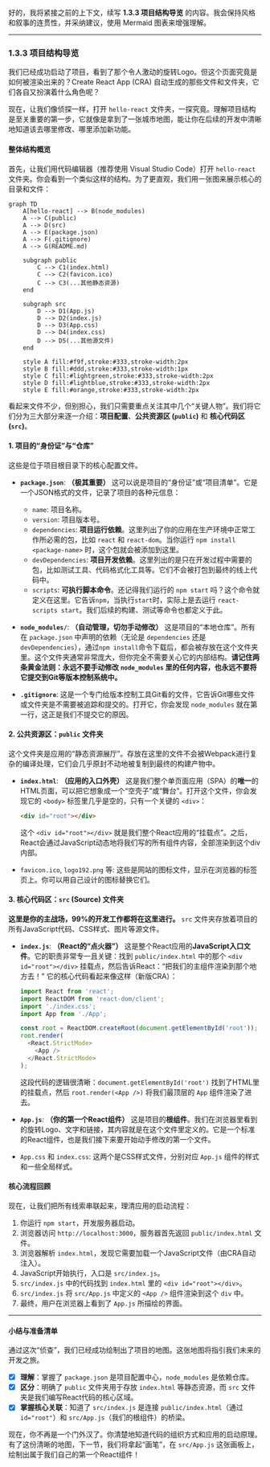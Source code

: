 好的，我将紧接之前的上下文，续写 **1.3.3 项目结构导览** 的内容。我会保持风格和叙事的连贯性，并采纳建议，使用 Mermaid 图表来增强理解。

---

### 1.3.3 项目结构导览

我们已经成功启动了项目，看到了那个令人激动的旋转Logo。但这个页面究竟是如何被渲染出来的？Create React App (CRA) 自动生成的那些文件和文件夹，它们各自又扮演着什么角色呢？

现在，让我们像侦探一样，打开 `hello-react` 文件夹，一探究竟。理解项目结构是至关重要的第一步，它就像是拿到了一张城市地图，能让你在后续的开发中清晰地知道该去哪里修改、哪里添加新功能。

#### 整体结构概览

首先，让我们用代码编辑器（推荐使用 Visual Studio Code）打开 `hello-react` 文件夹。你会看到一个类似这样的结构。为了更直观，我们用一张图来展示核心的目录和文件：

```mermaid
graph TD
    A[hello-react] --> B(node_modules)
    A --> C(public)
    A --> D(src)
    A --> E(package.json)
    A --> F(.gitignore)
    A --> G(README.md)

    subgraph public
        C --> C1(index.html)
        C --> C2(favicon.ico)
        C --> C3(...其他静态资源)
    end

    subgraph src
        D --> D1(App.js)
        D --> D2(index.js)
        D --> D3(App.css)
        D --> D4(index.css)
        D --> D5(...其他源文件)
    end

    style A fill:#f9f,stroke:#333,stroke-width:2px
    style B fill:#ddd,stroke:#333,stroke-width:1px
    style C fill:#lightgreen,stroke:#333,stroke-width:2px
    style D fill:#lightblue,stroke:#333,stroke-width:2px
    style E fill:#orange,stroke:#333,stroke-width:2px
```

看起来文件不少，但别担心，我们只需要重点关注其中几个“关键人物”。我们将它们分为三大部分来逐一介绍：**项目配置**、**公共资源区 (`public`)** 和 **核心代码区 (`src`)**。

#### 1. 项目的“身份证”与“仓库”

这些是位于项目根目录下的核心配置文件。

*   **`package.json`**: **（极其重要）**
    这可以说是项目的“身份证”或“项目清单”。它是一个JSON格式的文件，记录了项目的各种元信息：
    *   `name`: 项目名称。
    *   `version`: 项目版本号。
    *   `dependencies`: **项目运行依赖**。这里列出了你的应用在生产环境中正常工作所必需的包，比如 `react` 和 `react-dom`。当你运行 `npm install <package-name>` 时，这个包就会被添加到这里。
    *   `devDependencies`: **项目开发依赖**。这里列出的是只在开发过程中需要的包，比如测试工具、代码格式化工具等。它们不会被打包到最终的线上代码中。
    *   `scripts`: **可执行脚本命令**。还记得我们运行的 `npm start` 吗？这个命令就定义在这里。它告诉`npm`，当执行`start`时，实际上是去运行 `react-scripts start`。我们后续的构建、测试等命令也都定义于此。

*   **`node_modules/`**: **（自动管理，切勿手动修改）**
    这是项目的“本地仓库”。所有在 `package.json` 中声明的依赖（无论是 `dependencies` 还是 `devDependencies`），通过`npm install`命令下载后，都会被存放在这个文件夹里。这个文件夹通常非常庞大，但你完全不需要关心它的内部结构。**请记住两条黄金法则：永远不要手动修改 `node_modules` 里的任何内容，也永远不要将它提交到Git等版本控制系统中。**

*   **`.gitignore`**:
    这是一个专门给版本控制工具Git看的文件，它告诉Git哪些文件或文件夹是不需要被追踪和提交的。打开它，你会发现 `node_modules` 就在第一行，这正是我们不提交它的原因。

#### 2. 公共资源区：`public` 文件夹

这个文件夹是应用的“静态资源展厅”。存放在这里的文件不会被Webpack进行复杂的编译处理，它们会几乎原封不动地被复制到最终的构建产物中。

*   **`index.html`**: **（应用的入口外壳）**
    这是我们整个单页面应用（SPA）的**唯一**的HTML页面，可以把它想象成一个“空壳子”或“舞台”。打开这个文件，你会发现它的 `<body>` 标签里几乎是空的，只有一个关键的 `<div>`：
    ```html
    <div id="root"></div>
    ```
    这个 `<div id="root"></div>` 就是我们整个React应用的“挂载点”。之后，React会通过JavaScript动态地将我们写的所有组件内容，全部渲染到这个div内部。

*   `favicon.ico`, `logo192.png` 等:
    这些是网站的图标文件，显示在浏览器的标签页上。你可以用自己设计的图标替换它们。

#### 3. 核心代码区：`src` (Source) 文件夹

**这里是你的主战场，99%的开发工作都将在这里进行。** `src` 文件夹存放着项目的所有JavaScript代码、CSS样式、图片等源文件。

*   **`index.js`**: **（React的“点火器”）**
    这是整个React应用的**JavaScript入口文件**。它的职责非常专一且关键：找到 `public/index.html` 中的那个 `<div id="root"></div>` 挂载点，然后告诉React：“把我们的主组件渲染到那个地方去！”
    它的核心代码看起来像这样（新版CRA）：
    ```javascript
    import React from 'react';
    import ReactDOM from 'react-dom/client';
    import './index.css';
    import App from './App';

    const root = ReactDOM.createRoot(document.getElementById('root'));
    root.render(
      <React.StrictMode>
        <App />
      </React.StrictMode>
    );
    ```
    这段代码的逻辑很清晰：`document.getElementById('root')` 找到了HTML里的挂载点，然后 `root.render(<App />)` 将我们最顶层的 `App` 组件渲染了进去。

*   **`App.js`**: **（你的第一个React组件）**
    这是项目的**根组件**。我们在浏览器里看到的旋转Logo、文字和链接，其内容就是在这个文件里定义的。它是一个标准的React组件，也是我们接下来要开始动手修改的第一个文件。

*   `App.css` 和 `index.css`:
    这两个是CSS样式文件，分别对应 `App.js` 组件的样式和一些全局样式。

#### 核心流程回顾

现在，让我们把所有线索串联起来，理清应用的启动流程：
1.  你运行 `npm start`，开发服务器启动。
2.  浏览器访问 `http://localhost:3000`，服务器首先返回 `public/index.html` 文件。
3.  浏览器解析 `index.html`，发现它需要加载一个JavaScript文件（由CRA自动注入）。
4.  JavaScript开始执行，入口是 `src/index.js`。
5.  `src/index.js` 中的代码找到 `index.html` 里的 `<div id="root"></div>`。
6.  `src/index.js` 将 `src/App.js` 中定义的 `<App />` 组件渲染到这个 `div` 中。
7.  最终，用户在浏览器上看到了 `App.js` 所描绘的界面。

---

#### 小结与准备清单

通过这次“侦查”，我们已经成功绘制出了项目的地图。这张地图将指引我们未来的开发之旅。

*   [x] **理解**：掌握了 `package.json` 是项目配置中心，`node_modules` 是依赖仓库。
*   [x] **区分**：明确了 `public` 文件夹用于存放 `index.html` 等静态资源，而 `src` 文件夹是我们编写React代码的核心区域。
*   [x] **掌握核心关联**：知道了 `src/index.js` 是连接 `public/index.html`（通过`id="root"`）和 `src/App.js`（我们的根组件）的桥梁。

现在，你不再是一个门外汉了。你清楚地知道代码的组织方式和应用的启动原理。有了这份清晰的地图，下一节，我们将拿起“画笔”，在 `src/App.js` 这张画板上，绘制出属于我们自己的第一个React组件！